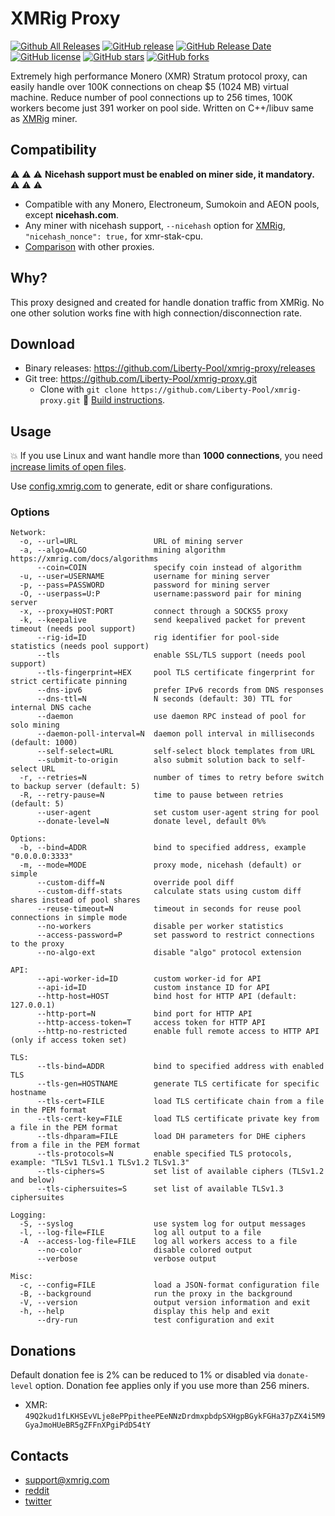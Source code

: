 # XMRig Proxy
[![Github All Releases](https://img.shields.io/github/downloads/xmrig/xmrig-proxy/total.svg)](https://github.com/Liberty-Pool/xmrig-proxy/releases)
[![GitHub release](https://img.shields.io/github/release/xmrig/xmrig-proxy/all.svg)](https://github.com/Liberty-Pool/xmrig-proxy/releases)
[![GitHub Release Date](https://img.shields.io/github/release-date-pre/xmrig/xmrig-proxy.svg)](https://github.com/Liberty-Pool/xmrig-proxy/releases)
[![GitHub license](https://img.shields.io/github/license/xmrig/xmrig-proxy.svg)](https://github.com/Liberty-Pool/xmrig-proxy/blob/master/LICENSE)
[![GitHub stars](https://img.shields.io/github/stars/xmrig/xmrig-proxy.svg)](https://github.com/Liberty-Pool/xmrig-proxy/stargazers)
[![GitHub forks](https://img.shields.io/github/forks/xmrig/xmrig-proxy.svg)](https://github.com/Liberty-Pool/xmrig-proxy/network)

Extremely high performance Monero (XMR) Stratum protocol proxy, can easily handle over 100K connections on cheap $5 (1024 MB) virtual machine. Reduce number of pool connections up to 256 times, 100K workers become just 391 worker on pool side. Written on C++/libuv same as [XMRig](https://github.com/Liberty-Pool/xmrig) miner.

## Compatibility
:warning: :warning: :warning: **Nicehash support must be enabled on miner side, it mandatory.** :warning: :warning: :warning:

* Compatible with any Monero, Electroneum, Sumokoin and AEON pools, except **nicehash.com**.
* Any miner with nicehash support, `--nicehash` option for [XMRig](https://github.com/Liberty-Pool/xmrig), `"nicehash_nonce": true,` for xmr-stak-cpu.
* [Comparison](https://github.com/Liberty-Pool/xmrig-proxy/wiki/Comparison) with other proxies.

## Why?
This proxy designed and created for handle donation traffic from XMRig. No one other solution works fine with high connection/disconnection rate.

## Download
* Binary releases: https://github.com/Liberty-Pool/xmrig-proxy/releases
* Git tree: https://github.com/Liberty-Pool/xmrig-proxy.git
  * Clone with `git clone https://github.com/Liberty-Pool/xmrig-proxy.git` :hammer: [Build instructions](https://github.com/Liberty-Pool/xmrig-proxy/wiki/Build).
  
## Usage
:boom: If you use Linux and want handle more than **1000 connections**, you need [increase limits of open files](https://github.com/Liberty-Pool/xmrig-proxy/wiki/Ubuntu-setup).

Use [config.xmrig.com](https://config.xmrig.com/proxy) to generate, edit or share configurations.
  
### Options
```
Network:
  -o, --url=URL                 URL of mining server
  -a, --algo=ALGO               mining algorithm https://xmrig.com/docs/algorithms
      --coin=COIN               specify coin instead of algorithm
  -u, --user=USERNAME           username for mining server
  -p, --pass=PASSWORD           password for mining server
  -O, --userpass=U:P            username:password pair for mining server
  -x, --proxy=HOST:PORT         connect through a SOCKS5 proxy
  -k, --keepalive               send keepalived packet for prevent timeout (needs pool support)
      --rig-id=ID               rig identifier for pool-side statistics (needs pool support)
      --tls                     enable SSL/TLS support (needs pool support)
      --tls-fingerprint=HEX     pool TLS certificate fingerprint for strict certificate pinning
      --dns-ipv6                prefer IPv6 records from DNS responses
      --dns-ttl=N               N seconds (default: 30) TTL for internal DNS cache
      --daemon                  use daemon RPC instead of pool for solo mining
      --daemon-poll-interval=N  daemon poll interval in milliseconds (default: 1000)
      --self-select=URL         self-select block templates from URL
      --submit-to-origin        also submit solution back to self-select URL
  -r, --retries=N               number of times to retry before switch to backup server (default: 5)
  -R, --retry-pause=N           time to pause between retries (default: 5)
      --user-agent              set custom user-agent string for pool
      --donate-level=N          donate level, default 0%%

Options:
  -b, --bind=ADDR               bind to specified address, example "0.0.0.0:3333"
  -m, --mode=MODE               proxy mode, nicehash (default) or simple
      --custom-diff=N           override pool diff
      --custom-diff-stats       calculate stats using custom diff shares instead of pool shares
      --reuse-timeout=N         timeout in seconds for reuse pool connections in simple mode
      --no-workers              disable per worker statistics
      --access-password=P       set password to restrict connections to the proxy
      --no-algo-ext             disable "algo" protocol extension

API:
      --api-worker-id=ID        custom worker-id for API
      --api-id=ID               custom instance ID for API
      --http-host=HOST          bind host for HTTP API (default: 127.0.0.1)
      --http-port=N             bind port for HTTP API
      --http-access-token=T     access token for HTTP API
      --http-no-restricted      enable full remote access to HTTP API (only if access token set)

TLS:
      --tls-bind=ADDR           bind to specified address with enabled TLS
      --tls-gen=HOSTNAME        generate TLS certificate for specific hostname
      --tls-cert=FILE           load TLS certificate chain from a file in the PEM format
      --tls-cert-key=FILE       load TLS certificate private key from a file in the PEM format
      --tls-dhparam=FILE        load DH parameters for DHE ciphers from a file in the PEM format
      --tls-protocols=N         enable specified TLS protocols, example: "TLSv1 TLSv1.1 TLSv1.2 TLSv1.3"
      --tls-ciphers=S           set list of available ciphers (TLSv1.2 and below)
      --tls-ciphersuites=S      set list of available TLSv1.3 ciphersuites

Logging:
  -S, --syslog                  use system log for output messages
  -l, --log-file=FILE           log all output to a file
  -A  --access-log-file=FILE    log all workers access to a file
      --no-color                disable colored output
      --verbose                 verbose output

Misc:
  -c, --config=FILE             load a JSON-format configuration file
  -B, --background              run the proxy in the background
  -V, --version                 output version information and exit
  -h, --help                    display this help and exit
      --dry-run                 test configuration and exit
```

## Donations

Default donation fee is 2% can be reduced to 1% or disabled via `donate-level` option. Donation fee applies only if you use more than 256 miners.

* XMR: `49Q2kud1fLKHSEvVLje8ePPpitheePEeNNzDrdmxpbdpSXHgpBGykFGHa37pZX4i5M9GyaJmoHUeBR5gZFFnXPgiPdD54tY`

## Contacts
* support@xmrig.com
* [reddit](https://www.reddit.com/user/XMRig/)
* [twitter](https://twitter.com/xmrig_dev)
